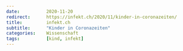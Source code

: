 ```yaml
---
date:          2020-11-20
redirect:      https://infekt.ch/2020/11/kinder-in-coronazeiten/
title:         infekt.ch
subtitle:      "Kinder in Coronazeiten"
categories:    Wissenschaft
tags:          [kind, infekt]
---
```

